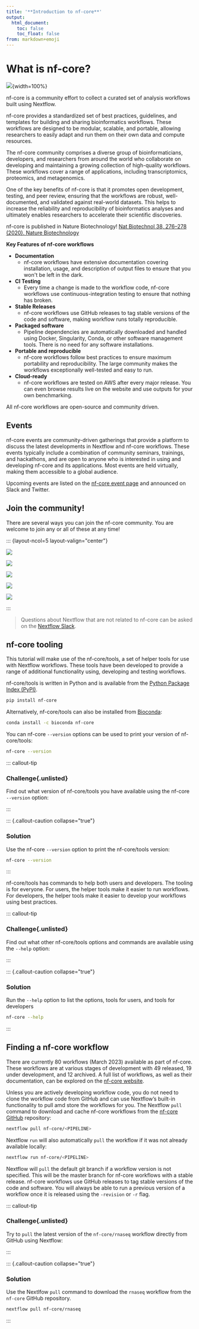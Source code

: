 ```yaml
---
title: '**Introduction to nf-core**'
output:
  html_document:
    toc: false
    toc_float: false
from: markdown+emoji
---
```


# What is nf-core?

![](../figs/1.2_nf-core.png){width=100%}

nf-core is a community effort to collect a curated set of analysis workflows built using Nextflow.

nf-core provides a standardized set of best practices, guidelines, and templates for building and sharing bioinformatics workflows. These workflows are designed to be modular, scalable, and portable, allowing researchers to easily adapt and run them on their own data and compute resources.

The nf-core community comprises a diverse group of bioinformaticians, developers, and researchers from around the world who collaborate on developing and maintaining a growing collection of high-quality workflows. These workflows cover a range of applications, including transcriptomics, proteomics, and metagenomics.

One of the key benefits of nf-core is that it promotes open development, testing, and peer review, ensuring that the workflows are robust, well-documented, and validated against real-world datasets. This helps to increase the reliability and reproducibility of bioinformatics analyses and ultimately enables researchers to accelerate their scientific discoveries.

nf-core is published in Nature Biotechnology! [Nat Biotechnol 38, 276–278 (2020). Nature Biotechnology](https://www.nature.com/articles/s41587-020-0439-x)

**Key Features of nf-core workflows**

- **Documentation**
  - nf-core workflows have extensive documentation covering installation, usage, and description of output files to ensure that you won't be left in the dark.
- **CI Testing**
  - Every time a change is made to the workflow code, nf-core workflows use continuous-integration testing to ensure that nothing has broken.
- **Stable Releases**
  - nf-core workflows use GitHub releases to tag stable versions of the code and software, making workflow runs totally reproducible.
- **Packaged software**
  - Pipeline dependencies are automatically downloaded and handled using Docker, Singularity, Conda, or other software management tools. There is no need for any software installations.
- **Portable and reproducible**
  - nf-core workflows follow best practices to ensure maximum portability and reproducibility. The large community makes the workflows exceptionally well-tested and easy to run.
- **Cloud-ready**
  - nf-core workflows are tested on AWS after every major release. You can even browse results live on the website and use outputs for your own benchmarking.

All nf-core workflows are open-source and community driven.

## Events

nf-core events are community-driven gatherings that provide a platform to discuss the latest developments in Nextflow and nf-core workflows. These events typically include a combination of community seminars, trainings, and hackathons, and are open to anyone who is interested in using and developing nf-core and its applications. Most events are held virtually, making them accessible to a global audience.

Upcoming events are listed on the [nf-core event page](https://nf-co.re/events) and announced on Slack and Twitter.

## Join the community!

There are several ways you can join the nf-core community. You are welcome to join any or all of these at any time!

::: {layout-ncol=5 layout-valign="center"}

[![](../figs/1.2_slack.png)](https://nf-co.re/join/slack)

[![](../figs/1.2_github.png)](https://github.com/nf-core)

[![](../figs/1.2_twitter.png)](https://twitter.com/nf_core)

[![](../figs/1.2_mastodon.png)](https://mstdn.science/@nf_core)

[![](../figs/1.2_youtube.png)](https://www.youtube.com/c/nf-core)

:::

> Questions about Nextflow that are not related to nf-core can be asked on the [Nextflow Slack](https://www.nextflow.io/blog/2022/nextflow-is-moving-to-slack.html).

## nf-core tooling

This tutorial will make use of the nf-core/tools, a set of helper tools for use with Nextflow workflows. These tools have been developed to provide a range of additional functionality using, developing and testing workflows.

nf-core/tools is written in Python and is available from the [Python Package Index (PyPI)](https://pypi.org/project/nf-core/).

```bash
pip install nf-core
```

Alternatively, nf-core/tools can also be installed from [Bioconda](https://anaconda.org/bioconda/nf-core):

```bash
conda install -c bioconda nf-core
```

You can nf-core `--version` options can be used to print your version of nf-core/tools:

```bash
nf-core --version
```

::: callout-tip

### **Challenge**{.unlisted}

Find out what version of nf-core/tools you have available using the nf-core `--version` option:

:::

::: {.callout-caution collapse="true"}

### Solution

Use the nf-core `--version` option to print the nf-core/tools version:

```bash
nf-core --version
```

:::

nf-core/tools has commands to help both users and developers. The tooling is for everyone. For users, the helper tools make it easier to run workflows. For developers, the helper tools make it easier to develop your workflows using best practices.

::: callout-tip

### **Challenge**{.unlisted}

Find out what other nf-core/tools options and commands are available using the `--help` option:

:::

::: {.callout-caution collapse="true"}

### Solution

Run the `--help` option to list the options, tools for users, and tools for developers

```bash
nf-core --help
```

:::

## Finding a nf-core workflow

There are currently 80 workflows (March 2023) available as part of nf-core. These workflows are at various stages of development with 49 released, 19 under development, and 12 archived. A full list of workflows, as well as their documentation, can be explored on the [nf-core website](https://nf-co.re/).

Unless you are actively developing workflow code, you do not need to clone the workflow code from GitHub and can use Nextflow’s built-in functionality to pull amd store the workflows for you. The Nextflow `pull` command to download and cache nf-core workflows from the [nf-core GitHub](https://github.com/nf-core/) repository:

```bash
nextflow pull nf-core/<PIPELINE>
```

Nextflow `run` will also automatically `pull` the workflow if it was not already available locally:

```bash
nextflow run nf-core/<PIPELINE>
```

Nextflow will `pull` the default git branch if a workflow version is not specified. This will be the master branch for nf-core workflows with a stable release. nf-core workflows use GitHub releases to tag stable versions of the code and software. You will always be able to run a previous version of a workflow once it is released using the `-revision` or `-r` flag.

::: callout-tip

### **Challenge**{.unlisted}

Try to `pull` the latest version of the `nf-core/rnaseq` workflow directly from GitHub using Nextflow:

:::

::: {.callout-caution collapse="true"}

### Solution

Use the Nextlfow `pull` command to download the `rnaseq` workflow from the `nf-core` GitHub repository.

```bash
nextflow pull nf-core/rnaseq
```

:::
